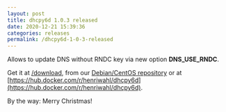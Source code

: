 ```yaml
---
layout: post
title: dhcpy6d 1.0.3 released
date: 2020-12-21 15:39:36
categories: releases
permalink: /dhcpy6d-1-0-3-released
---
```


Allows to update DNS without RNDC key via new option **DNS\_USE\_RNDC**.


Get it at [/download](/download), from our [Debian/CentOS repository](/debian-and-redhat-centos-stable-repositories-available) or at [https://hub.docker.com/r/henriwahl/dhcpy6d](https://hub.docker.com/r/henriwahl/dhcpy6d).


By the way: Merry Christmas!


